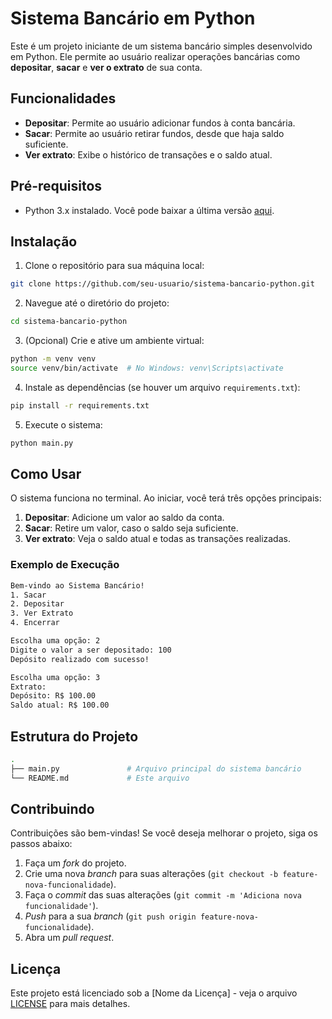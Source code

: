 # Sistema Bancário em Python

Este é um projeto iniciante de um sistema bancário simples desenvolvido em Python. Ele permite ao usuário realizar operações bancárias como **depositar**, **sacar** e **ver o extrato** de sua conta.

## Funcionalidades

- **Depositar**: Permite ao usuário adicionar fundos à conta bancária.
- **Sacar**: Permite ao usuário retirar fundos, desde que haja saldo suficiente.
- **Ver extrato**: Exibe o histórico de transações e o saldo atual.

## Pré-requisitos

- Python 3.x instalado. Você pode baixar a última versão [aqui](https://www.python.org/downloads/).

## Instalação

1. Clone o repositório para sua máquina local:

```bash
git clone https://github.com/seu-usuario/sistema-bancario-python.git
```

2. Navegue até o diretório do projeto:

```bash
cd sistema-bancario-python
```

3. (Opcional) Crie e ative um ambiente virtual:

```bash
python -m venv venv
source venv/bin/activate  # No Windows: venv\Scripts\activate
```

4. Instale as dependências (se houver um arquivo `requirements.txt`):

```bash
pip install -r requirements.txt
```

5. Execute o sistema:

```bash
python main.py
```

## Como Usar

O sistema funciona no terminal. Ao iniciar, você terá três opções principais:

1. **Depositar**: Adicione um valor ao saldo da conta.
2. **Sacar**: Retire um valor, caso o saldo seja suficiente.
3. **Ver extrato**: Veja o saldo atual e todas as transações realizadas.

### Exemplo de Execução

```bash
Bem-vindo ao Sistema Bancário!
1. Sacar
2. Depositar
3. Ver Extrato
4. Encerrar

Escolha uma opção: 2
Digite o valor a ser depositado: 100
Depósito realizado com sucesso!

Escolha uma opção: 3
Extrato:
Depósito: R$ 100.00
Saldo atual: R$ 100.00
```

## Estrutura do Projeto

```bash
.
├── main.py               # Arquivo principal do sistema bancário
└── README.md             # Este arquivo
```

## Contribuindo

Contribuições são bem-vindas! Se você deseja melhorar o projeto, siga os passos abaixo:

1. Faça um _fork_ do projeto.
2. Crie uma nova _branch_ para suas alterações (`git checkout -b feature-nova-funcionalidade`).
3. Faça o _commit_ das suas alterações (`git commit -m 'Adiciona nova funcionalidade'`).
4. _Push_ para a sua _branch_ (`git push origin feature-nova-funcionalidade`).
5. Abra um _pull request_.

## Licença

Este projeto está licenciado sob a [Nome da Licença] - veja o arquivo [LICENSE](LICENSE) para mais detalhes.
